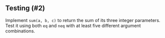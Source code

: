 ## Testing (#2)

Implement `sum(a, b, c)` to return the sum of its three integer parameters.
Test it using both `eq` and `neq` with at least five different argument
combinations.
